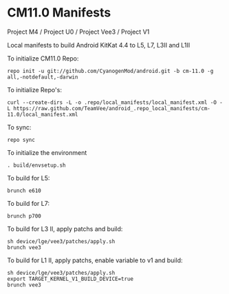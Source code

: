 CM11.0 Manifests
========================
Project M4 / Project U0 / Project Vee3 / Project V1

Local manifests to build Android KitKat 4.4 to L5, L7, L3II and L1II

To initialize CM11.0 Repo:

    repo init -u git://github.com/CyanogenMod/android.git -b cm-11.0 -g all,-notdefault,-darwin

To initialize Repo's:

    curl --create-dirs -L -o .repo/local_manifests/local_manifest.xml -O -L https://raw.github.com/TeamVee/android_.repo_local_manifests/cm-11.0/local_manifest.xml

To sync:

    repo sync

To initialize the environment

    . build/envsetup.sh

To build for L5:

    brunch e610

To build for L7:

    brunch p700

To build for L3 II, apply patchs and build:

    sh device/lge/vee3/patches/apply.sh
    brunch vee3

To build for L1 II, apply patchs, enable variable to v1 and build:

    sh device/lge/vee3/patches/apply.sh
    export TARGET_KERNEL_V1_BUILD_DEVICE=true
    brunch vee3
